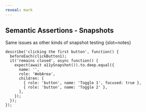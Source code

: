 ```yaml
---
reveal: mark
---
```


## Semantic Assertions - Snapshots

Same issues as other kinds of snapshot testing
{slot=notes}

```js/3-10
describe('clicking the first button', function() {
  beforeEach(clickButton1);
  it('remains closed', async function() {
    expect(await a11ySnapshot()).to.deep.equal({
      name: '',
      role: 'WebArea',
      children: [
        { role: 'button', name: 'Toggle 1', focused: true },
        { role: 'button', name: 'Toggle 2' },
      ],
    });
  });
});
```

